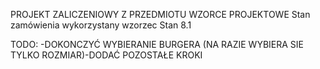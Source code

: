 ﻿PROJEKT ZALICZENIOWY Z PRZEDMIOTU WZORCE PROJEKTOWE
Stan zamówienia wykorzystany wzorzec Stan 8.1

TODO:
-DOKONCZYĆ WYBIERANIE BURGERA (NA RAZIE WYBIERA SIE TYLKO ROZMIAR)-DODAĆ POZOSTAŁE KROKI